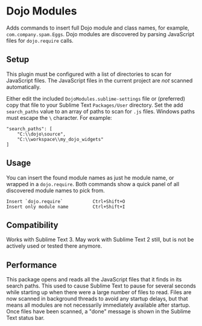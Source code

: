 Dojo Modules
============

Adds commands to insert full Dojo module and class names, for example, `com.company.spam.Eggs`. Dojo modules are discovered by parsing JavaScript files for `dojo.require` calls.

Setup
-----

This plugin must be configured with a list of directories to scan for JavaScript files. The JavaScript files in the current project are _not_ scanned automatically.

Either edit the included `DojoModules.sublime-settings` file or (preferred) copy that file to your Sublime Text `Packages/User` directory. Set the add `search_paths` value to an array of paths to scan for `.js` files. Windows paths must escape the `\` character. For example:

	"search_paths": [
		"C:\\dojo\source",
		"C:\\workspace\\my_dojo_widgets"
	]

Usage
-----

You can insert the found module names as just he module name, or wrapped in a `dojo.require`. Both commands show a quick panel of all discovered module names to pick from.


	Insert `dojo.require`			Ctrl+Shift+O
	Insert only module name			Ctrl+Shift+I

Compatibility
-------------

Works with Sublime Text 3. May work with Sublime Text 2 still, but is not be actively used or tested there anymore.

Performance
-----------

This package opens and reads all the JavaScript files that it finds in its search paths. This used to cause Sublime Text to pause for several seconds while starting up when there were a large number of files to read. Files are now scanned in background threads to avoid any startup delays, but that means all modules are not necessarily immediately available after startup. Once files have been scanned, a "done" message is shown in the Sublime Text status bar.